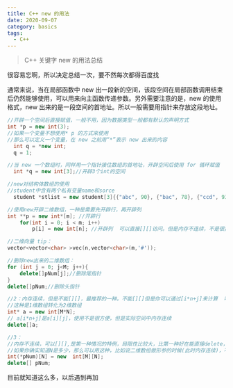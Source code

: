 ```yaml
---
title: C++ new 的用法
date: 2020-09-07
category: basics
tags:
  - C++
---
```


> C++ 关键字 new 的用法总结

<!-- more -->

很容易忘啊，所以决定总结一次，要不然每次都得百度找

通常来说，当在局部函数中 new 出一段新的空间，该段空间在局部函数调用结束后仍然能够使用，可以用来向主函数传递参数。另外需要注意的是，new 的使用格式，new 出来的是一段空间的首地址。所以一般需要用指针来存放这段地址。

```cpp
//开辟一个空间后直接赋值，一般不用，因为数据类型一般都有默认的声明方式
int *p = new int(3);
//如果一个变量不想使用* p 的方式来使用
//那么可以定义一个变量，在 new 之前用“*”表示 new 出来的内容
  int q = *new int;
  q = 1;

//当 new 一个数组时，同样用一个指针接住数组的首地址，开辟空间后使用 for 循环赋值
  int *q = new int[3];//开辟3个int的空间

//new对结构体数组的使用
//student中含有两个私有变量name和sorce
  student *stlist = new student[3]{{"abc", 90}, {"bac", 78}, {"ccd", 93}};

//使用new开辟二维数组，一种是需要先开辟行，再开辟列
int **p = new int*[m]; //开辟行
	for(int i = 0; i < m; i++)
		p[i] = new int[n]; //开辟列  可以直接[][]访问。但是内存不连续，不是很推荐使用，除非M\N都不确定

//二维向量 tip：
vector<vector<char> >vec(n,vector<char>(m,'#'));

//删除new出来的二维数组：
for (int j = 0; j<M; j++){
    delete[]pNum[j];//删除尾指针
}
delete[]pNum;//删除头指针

//2：内存连续，但是不能[][]，最推荐的一种。不能[][]但是你可以通过[i*n+j]来计算  啊
//这种是1维数组转化为2维数组
int* a = new int[M*N];
// a[i*n+j]是a[i][j]，使用不是很方便，但是实际空间中内存连续
delete[]a;

//3：
//内存不连续，可以[][],是第一种情况的特例，局限性比较大，比第一种好在能直接delete，方便
//如果你确实知道N是多少，那么可以用这种，比如说二维数组做形参的时候(此时内存连续)，不是很推荐使用
int(*pNum)[N] = new  int[M][N];
delete[] pNum;
```
目前就知道这么多，以后遇到再加